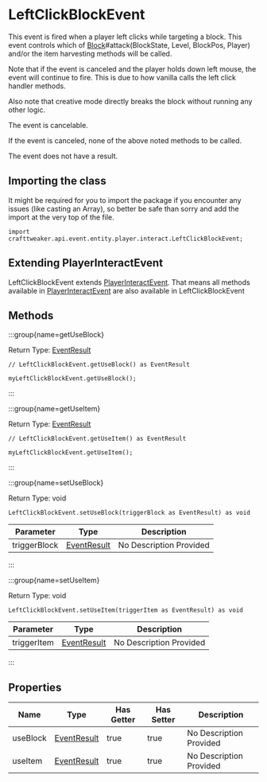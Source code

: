 # LeftClickBlockEvent

This event is fired when a player left clicks while targeting a block.
 This event controls which of [Block](/vanilla/api/block/Block)#attack(BlockState, Level, BlockPos, Player) and/or the item harvesting methods will be called.

 Note that if the event is canceled and the player holds down left mouse, the event will continue to fire.
 This is due to how vanilla calls the left click handler methods.

 Also note that creative mode directly breaks the block without running any other logic.

The event is cancelable.

If the event is canceled, none of the above noted methods to be called.

The event does not have a result.



## Importing the class

It might be required for you to import the package if you encounter any issues (like casting an Array), so better be safe than sorry and add the import at the very top of the file.
```zenscript
import crafttweaker.api.event.entity.player.interact.LeftClickBlockEvent;
```


## Extending PlayerInteractEvent

LeftClickBlockEvent extends [PlayerInteractEvent](/vanilla/api/event/entity/player/interact/PlayerInteractEvent). That means all methods available in [PlayerInteractEvent](/vanilla/api/event/entity/player/interact/PlayerInteractEvent) are also available in LeftClickBlockEvent

## Methods

:::group{name=getUseBlock}

Return Type: [EventResult](/forge/api/event/EventResult)

```zenscript
// LeftClickBlockEvent.getUseBlock() as EventResult

myLeftClickBlockEvent.getUseBlock();
```

:::

:::group{name=getUseItem}

Return Type: [EventResult](/forge/api/event/EventResult)

```zenscript
// LeftClickBlockEvent.getUseItem() as EventResult

myLeftClickBlockEvent.getUseItem();
```

:::

:::group{name=setUseBlock}

Return Type: void

```zenscript
LeftClickBlockEvent.setUseBlock(triggerBlock as EventResult) as void
```

| Parameter | Type | Description |
|-----------|------|-------------|
| triggerBlock | [EventResult](/forge/api/event/EventResult) | No Description Provided |


:::

:::group{name=setUseItem}

Return Type: void

```zenscript
LeftClickBlockEvent.setUseItem(triggerItem as EventResult) as void
```

| Parameter | Type | Description |
|-----------|------|-------------|
| triggerItem | [EventResult](/forge/api/event/EventResult) | No Description Provided |


:::


## Properties

| Name | Type | Has Getter | Has Setter | Description |
|------|------|------------|------------|-------------|
| useBlock | [EventResult](/forge/api/event/EventResult) | true | true | No Description Provided |
| useItem | [EventResult](/forge/api/event/EventResult) | true | true | No Description Provided |


